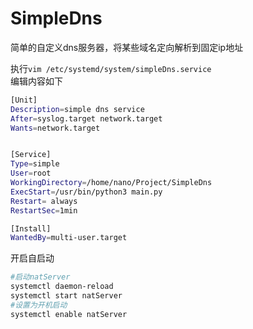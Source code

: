 # SimpleDns
简单的自定义dns服务器，将某些域名定向解析到固定ip地址

执行`vim /etc/systemd/system/simpleDns.service`  
编辑内容如下
```bash
[Unit]
Description=simple dns service
After=syslog.target network.target
Wants=network.target


[Service]
Type=simple
User=root
WorkingDirectory=/home/nano/Project/SimpleDns
ExecStart=/usr/bin/python3 main.py
Restart= always
RestartSec=1min

[Install]
WantedBy=multi-user.target
```
开启自启动
```bash
#启动natServer
systemctl daemon-reload
systemctl start natServer
#设置为开机启动
systemctl enable natServer
```
